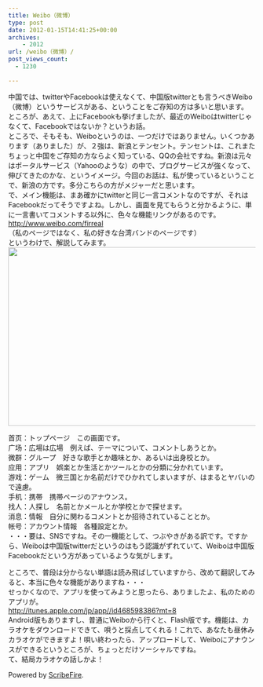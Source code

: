 ```yaml
---
title: Weibo（微博）
type: post
date: 2012-01-15T14:41:25+00:00
archives:
    - 2012
url: /weibo（微博）/
post_views_count:
  - 1230

---
```

中国では、twitterやFacebookは使えなくて、中国版twitterとも言うべきWeibo（微博）というサービスがある、ということをご存知の方は多いと思います。  
ところが、あえて、上にFacebookも挙げましたが、最近のWeiboはtwitterじゃなくて、Facebookではないか？というお話。  
ところで、そもそも、Weiboというのは、一つだけではありません。いくつかあります（ありました）が、２強は、新浪とテンセント。テンセントは、これまたちょっと中国をご存知の方ならよく知っている、QQの会社ですね。新浪は元々はポータルサービス（Yahooのような）の中で、ブログサービスが強くなって、伸びてきたのかな、というイメージ。今回のお話は、私が使っているということで、新浪の方です。多分こちらの方がメジャーだと思います。  
で、メイン機能は、まあ確かにtwitterと同じ一言コメントなのですが、それはFacebookだってそうですよね。しかし、画面を見てもらうと分かるように、単に一言書いてコメントする以外に、色々な機能リンクがあるのです。  
<a target="_blank" href="http://www.weibo.com/firreal">http://www.weibo.com/firreal</a>  
（私のページではなく、私の好きな台湾バンドのページです）  
というわけで、解説してみます。  
<img src="https://i2.wp.com/jqinglong.html.xdomain.jp/bimg/moz-screenshot.png?resize=600%2C364" alt="" height="364" width="600" data-recalc-dims="1" /> 

首页：トップページ　この画面です。  
广场：広場は広場　例えば、テーマについて、コメントしあうとか。  
微群：グループ　好きな歌手とか趣味とか、あるいは出身校とか。  
应用：アプリ　娯楽とか生活とかツールとかの分類に分かれています。  
游戏：ゲーム　微三国とか名前だけでひかれてしまいますが、はまるとヤバいので遠慮。  
手机：携帯　携帯ページのアナウンス。  
找人：人探し　名前とかメールとか学校とかで探せます。  
消息：情報　自分に関わるコメントとか招待されていることとか。  
帐号：アカウント情報　各種設定とか。  
・・・要は、SNSですね。その一機能として、つぶやきがある訳です。ですから、Weiboは中国版twitterだというのはもう認識がずれていて、Weiboは中国版Facebookだという方があっているような気がします。 

ところで、普段は分からない単語は読み飛ばしていますから、改めて翻訳してみると、本当に色々な機能がありますね・・・  
せっかくなので、アプリを使ってみようと思ったら、ありましたよ、私のためのアプリが。  
<a target="_blank" href="http://itunes.apple.com/jp/app//id468598386?mt=8">http://itunes.apple.com/jp/app//id468598386?mt=8</a>  
Android版もありますし、普通にWeiboから行くと、Flash版です。機能は、カラオケをダウンロードできて、唄うと採点してくれる！これで、あなたも昼休みカラオケができますよ！唄い終わったら、アップロードして、Weiboにアナウンスができるというところが、ちょっとだけソーシャルですね。  
て、結局カラオケの話しかよ！

<p class="scribefire-powered">
  Powered by <a href="http://www.scribefire.com/">ScribeFire</a>.
</p>